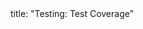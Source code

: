 <frontmatter>
title: "Testing: Test Coverage"
</frontmatter>

<include src="navbar.md" boilerplate />

<include src="container-inPage-asFlat.md" boilerplate />